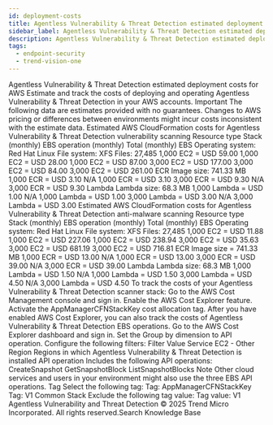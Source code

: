 ```yaml
---
id: deployment-costs
title: Agentless Vulnerability & Threat Detection estimated deployment costs for AWS
sidebar_label: Agentless Vulnerability & Threat Detection estimated deployment costs for AWS
description: Agentless Vulnerability & Threat Detection estimated deployment costs for AWS
tags:
  - endpoint-security
  - trend-vision-one
---
```


 Agentless Vulnerability & Threat Detection estimated deployment costs for AWS Estimate and track the costs of deploying and operating Agentless Vulnerability & Threat Detection in your AWS accounts. Important The following data are estimates provided with no guarantees. Changes to AWS pricing or differences between environments might incur costs inconsistent with the estimate data. Estimated AWS CloudFormation costs for Agentless Vulnerability & Threat Detection vulnerability scanning Resource type Stack (monthly) EBS operation (monthly) Total (monthly) EBS Operating system: Red Hat Linux File system: XFS Files: 27,485 1,000 EC2 = USD 59.00 1,000 EC2 = USD 28.00 1,000 EC2 = USD 87.00 3,000 EC2 = USD 177.00 3,000 EC2 = USD 84.00 3,000 EC2 = USD 261.00 ECR Image size: 741.33 MB 1,000 ECR = USD 3.10 N/A 1,000 ECR = USD 3.10 3,000 ECR = USD 9.30 N/A 3,000 ECR = USD 9.30 Lambda Lambda size: 68.3 MB 1,000 Lambda = USD 1.00 N/A 1,000 Lambda = USD 1.00 3,000 Lambda = USD 3.00 N/A 3,000 Lambda = USD 3.00 Estimated AWS CloudFormation costs for Agentless Vulnerability & Threat Detection anti-malware scanning Resource type Stack (monthly) EBS operation (monthly) Total (monthly) EBS Operating system: Red Hat Linux File system: XFS Files: 27,485 1,000 EC2 = USD 11.88 1,000 EC2 = USD 227.06 1,000 EC2 = USD 238.94 3,000 EC2 = USD 35.63 3,000 EC2 = USD 681.19 3,000 EC2 = USD 716.81 ECR Image size = 741.33 MB 1,000 ECR = USD 13.00 N/A 1,000 ECR = USD 13.00 3,000 ECR = USD 39.00 N/A 3,000 ECR = USD 39.00 Lambda Lambda size: 68.3 MB 1,000 Lambda = USD 1.50 N/A 1,000 Lambda = USD 1.50 3,000 Lambda = USD 4.50 N/A 3,000 Lambda = USD 4.50 To track the costs of your Agentless Vulnerability & Threat Detection scanner stack: Go to the AWS Cost Management console and sign in. Enable the AWS Cost Explorer feature. Activate the AppManagerCFNStackKey cost allocation tag. After you have enabled AWS Cost Explorer, you can also track the costs of Agentless Vulnerability & Threat Detection EBS operations. Go to the AWS Cost Explorer dashboard and sign in. Set the Group by dimension to API operation. Configure the following filters: Filter Value Service EC2 - Other Region Regions in which Agentless Vulnerability & Threat Detection is installed API operation Includes the following API operations: CreateSnapshot GetSnapshotBlock ListSnapshotBlocks Note Other cloud services and users in your environment might also use the three EBS API operations. Tag Select the following tag: Tag: AppManagerCFNStackKey Tag: V1 Common Stack Exclude the following tag value: Tag value: V1 Agentless Vulnerability and Threat Detection © 2025 Trend Micro Incorporated. All rights reserved.Search Knowledge Base